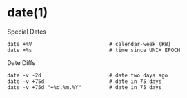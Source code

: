 # date(1)

Special Dates

    date +%V                         # calendar-week (KW)
    date +%s                         # time since UNIX EPOCH

Date Diffs

    date -v -2d                      # date two days ago
    date -v +75d                     # date in 75 days
    date -v +75d "+%d.%m.%Y"         # date in 75 days
